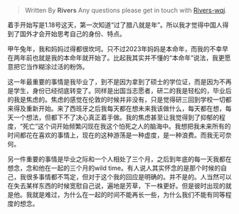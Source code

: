 
> Written By **Rivers**
> Any questions please get in touch with  [Rivers-wqj](https://rivers-wqj.github.io/).


着手开始写是1.18号这天，第一次知道“过了腊八就是年”。所以我才觉得中国人得到了国外才会开始思考自己的身份、特点。

甲午兔年，我和妈妈过得都很坎坷。只不过2023年妈妈是本命年，而我的不幸早在两年前也就是我的本命年就开始了。比起我其实并不懂的“本命年”说法，我更愿意把它当作糊涂过活的粉饰。

这一年最重要的事情是我毕业了，到不是因为拿到了硕士的学位证，而是因为不再是学生，身份已经彻底转变了。同样是出国当志愿者，研二的我是轻松的，毕业后的我是焦虑的。焦虑的感觉在伦敦的时候并非没有，只是觉得研三回到学校一切都来得及重新开始。来了西班牙之后我每天都在想未来我该做什么，每天都在想，每天一个想法，但都下不了决心真正着手做。我的焦虑甚至让我觉得到了抑郁的程度，“死亡”这个词开始频繁闪现在我这个怕死之人的脑海中。我想把我未来所有的时间都花在喜欢的事情上，现在的这种游荡是一种虚度，是一种浪费。而我无可奈何。

另一件重要的事情是毕业之际和一个人相处了三个月，之后到年底的每一天我都在想念，念和他在一起的三个月的wild time。有人说人其实怀念的是那个时候的自己，我很多事情都不笃定，但对于这个我的回应是明确的。并不是的。人当然可以在失去某样东西的时候宽慰自己说，遍地是芳草，下一株更好。但是彼时出现的就是他。我就是难过，为什么在一起的时间不能再长一些，为什么我们不能有同等程度的想念。

<!--stackedit_data:
eyJoaXN0b3J5IjpbNDYxMTM2NDMyLC04MTg2NjYxNThdfQ==
-->